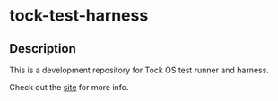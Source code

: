 # tock-test-harness
## Description

This is a development repository for Tock OS test runner and harness.

Check out the [site](https://goodoomoodoo.github.io/tock-test-harness/) for more info.